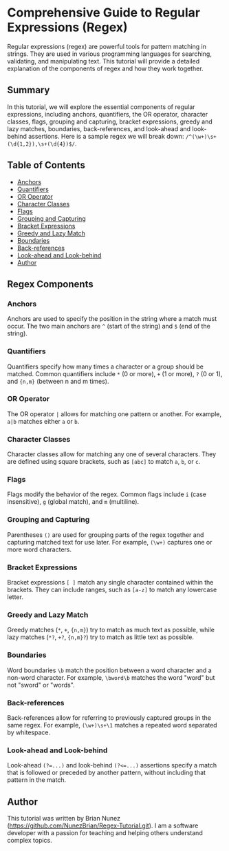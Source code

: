 # Comprehensive Guide to Regular Expressions (Regex)

Regular expressions (regex) are powerful tools for pattern matching in strings. They are used in various programming languages for searching, validating, and manipulating text. This tutorial will provide a detailed explanation of the components of regex and how they work together.

## Summary

In this tutorial, we will explore the essential components of regular expressions, including anchors, quantifiers, the OR operator, character classes, flags, grouping and capturing, bracket expressions, greedy and lazy matches, boundaries, back-references, and look-ahead and look-behind assertions. Here is a sample regex we will break down: `/^(\w+)\s+(\d{1,2}),\s+(\d{4})$/`.

## Table of Contents

- [Anchors](#anchors)
- [Quantifiers](#quantifiers)
- [OR Operator](#or-operator)
- [Character Classes](#character-classes)
- [Flags](#flags)
- [Grouping and Capturing](#grouping-and-capturing)
- [Bracket Expressions](#bracket-expressions)
- [Greedy and Lazy Match](#greedy-and-lazy-match)
- [Boundaries](#boundaries)
- [Back-references](#back-references)
- [Look-ahead and Look-behind](#look-ahead-and-look-behind)
- [Author](#author)

## Regex Components

### Anchors

Anchors are used to specify the position in the string where a match must occur. The two main anchors are `^` (start of the string) and `$` (end of the string).

### Quantifiers

Quantifiers specify how many times a character or a group should be matched. Common quantifiers include `*` (0 or more), `+` (1 or more), `?` (0 or 1), and `{n,m}` (between n and m times).

### OR Operator

The OR operator `|` allows for matching one pattern or another. For example, `a|b` matches either `a` or `b`.

### Character Classes

Character classes allow for matching any one of several characters. They are defined using square brackets, such as `[abc]` to match `a`, `b`, or `c`.

### Flags

Flags modify the behavior of the regex. Common flags include `i` (case insensitive), `g` (global match), and `m` (multiline).

### Grouping and Capturing

Parentheses `()` are used for grouping parts of the regex together and capturing matched text for use later. For example, `(\w+)` captures one or more word characters.

### Bracket Expressions

Bracket expressions `[ ]` match any single character contained within the brackets. They can include ranges, such as `[a-z]` to match any lowercase letter.

### Greedy and Lazy Match

Greedy matches (`*`, `+`, `{n,m}`) try to match as much text as possible, while lazy matches (`*?`, `+?`, `{n,m}?`) try to match as little text as possible.

### Boundaries

Word boundaries `\b` match the position between a word character and a non-word character. For example, `\bword\b` matches the word "word" but not "sword" or "words".

### Back-references

Back-references allow for referring to previously captured groups in the same regex. For example, `(\w+)\s+\1` matches a repeated word separated by whitespace.

### Look-ahead and Look-behind

Look-ahead `(?=...)` and look-behind `(?<=...)` assertions specify a match that is followed or preceded by another pattern, without including that pattern in the match.

## Author

This tutorial was written by Brian Nunez (https://github.com/NunezBrian/Regex-Tutorial.git). I am a software developer with a passion for teaching and helping others understand complex topics.


